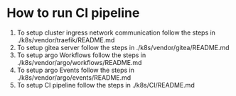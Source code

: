 # How to run CI pipeline

1. To setup cluster ingress network communication follow the steps in ./k8s/vendor/traefik/README.md
2. To setup gitea server follow the steps in ./k8s/vendor/gitea/README.md
3. To setup argo Workflows follow the steps in ./k8s/vendor/argo/workflows/README.md
4. To setup argo Events follow the steps in ./k8s/vendor/argo/events/README.md
5. To setup CI pipeline follow the steps in ./k8s/CI/README.md
